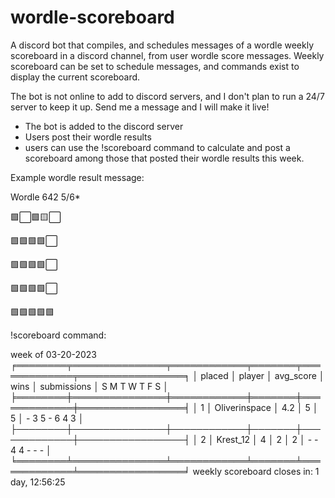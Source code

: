 # wordle-scoreboard

A discord bot that compiles, and schedules messages of a wordle weekly scoreboard in a discord channel, from user wordle score messages. 
Weekly scoreboard can be set to schedule messages, and commands exist to display the current scoreboard.


The bot is not online to add to discord servers, and I don't plan to run a 24/7 server to keep it up. Send me a message and I will make it live!

- The bot is added to the discord server
- Users post their wordle results
- users can use the !scoreboard command to calculate and post a scoreboard among those that posted their wordle results this week.


Example wordle result message:

Wordle 642 5/6*

🟩⬜🟩🟨⬜

🟩🟩🟩🟩⬜

🟩🟩🟩🟩⬜

🟩🟩🟩🟩⬜

🟩🟩🟩🟩🟩


!scoreboard command:

week of 03-20-2023
╒════════╤═══════════════╤════════════╤═══════╤═════════════╤═════════════════╕
│ placed │ player        │  avg_score │  wins │ submissions │ S M T W T F S   │
╞════════╪═══════════════╪════════════╪═══════╪═════════════╪═════════════════╡
│      1 │ Oliverinspace │        4.2 │     5 │           5 │ - 3 5 - 6 4 3   │
├────────┼───────────────┼────────────┼───────┼─────────────┼─────────────────┤
│      2 │ Krest_12      │        4   │     2 │           2 │ - - 4 4 - - -   │
╘════════╧═══════════════╧════════════╧═══════╧═════════════╧═════════════════╛
 weekly scoreboard closes in: 1 day, 12:56:25

